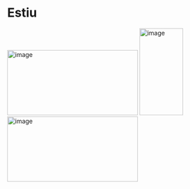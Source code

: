 # Estiu

<img width="300" height="150" alt="image" src="https://github.com/user-attachments/assets/4218fed2-34cd-4194-b4cb-9ccb18422c63" />  <img width="100" height="200" alt="image" src="https://github.com/user-attachments/assets/d5421fa6-c965-47f8-9f21-88f9b0c3a7a1" />
  <img width="300" height="150" alt="image" src="https://github.com/user-attachments/assets/0a1ff437-3c87-48c7-9a1c-1091ea7e512a" />

